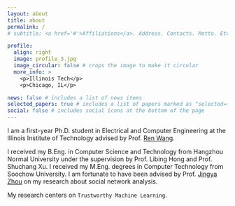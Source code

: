 ```yaml
---
layout: about
title: about
permalink: /
# subtitle: <a href='#'>Affiliations</a>. Address. Contacts. Motto. Etc.

profile:
  align: right
  image: profile_3.jpg
  image_circular: false # crops the image to make it circular
  more_info: >
    <p>Illinois Tech</p>
    <p>Chicago, IL</p>

news: false # includes a list of news items
selected_papers: true # includes a list of papers marked as "selected={true}"
social: false # includes social icons at the bottom of the page
---
```


I am a first-year Ph.D. student in Electrical and Computer Engineering at the Illinois Institute of Technology advised by Prof. [Ren Wang](https://wangren09.github.io/). 

I received my B.Eng. in Computer Science and Technology from Hangzhou Normal University under the supervision by Prof. Libing Hong and Prof. Shuchang Xu. I received my M.Eng. degrees in Computer Technology from Soochow University. I am fortunate to have been advised by Prof. [Jingya Zhou](https://web.suda.edu.cn/jy_zhou/index.html) on my research about social network analysis.


My research centers on `Trustworthy Machine Learning`.


